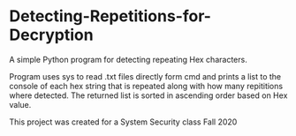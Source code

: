 # Detecting-Repetitions-for-Decryption
A simple Python program for detecting repeating Hex characters. 

Program uses sys to read .txt files directly form cmd and prints a list to the console of each hex string that is repeated along with how many repititions where detected. 
The returned list is sorted in ascending order based on Hex value. 

This project was created for a System Security class Fall 2020
